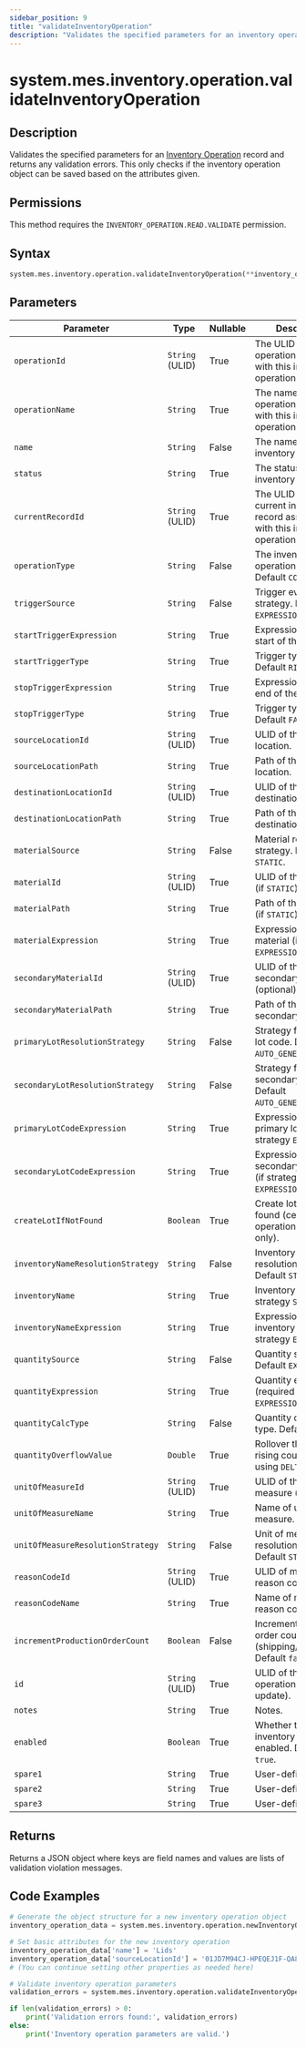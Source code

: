 ```yaml
---
sidebar_position: 9
title: "validateInventoryOperation"
description: "Validates the specified parameters for an inventory operation."
---
```


# system.mes.inventory.operation.validateInventoryOperation

## Description

Validates the specified parameters for an [Inventory Operation](../../data-model/inventory-operation-model/inventory-operation) record and returns any validation errors.
This only checks if the inventory operation object can be saved based on the attributes given.


## Permissions

This method requires the `INVENTORY_OPERATION.READ.VALIDATE` permission.

## Syntax

```python
system.mes.inventory.operation.validateInventoryOperation(**inventory_operation_data)
```

## Parameters

| Parameter                         | Type            | Nullable | Description                                                                                                                      |
|-----------------------------------|-----------------|----------|----------------------------------------------------------------------------------------------------------------------------------|
| `operationId`                     | `String` (ULID) | True     | The ULID of the operation associated with this inventory operation.                                                              |
| `operationName`                   | `String`        | True     | The name of the operation associated with this inventory operation.                                                              |
| `name`                            | `String`        | False    | The name of the inventory operation.                                                                                             |
| `status`                          | `String`        | True     | The status of the inventory operation.                                                                                           |
| `currentRecordId`                 | `String` (ULID) | True     | The ULID of the current inventory lot record associated with this inventory operation.                                           |
| `operationType`                   | `String`        | False    | The inventory operation type. Default `CONSUME`.                                                                                 |
| `triggerSource`                   | `String`        | False    | Trigger evaluation strategy. Default `EXPRESSION`.                                                                               |
| `startTriggerExpression`          | `String`        | True     | Expression to trigger start of the operation.                                                                                    |
| `startTriggerType`                | `String`        | True     | Trigger type for start. Default `RISING_EDGE`.                                                                                   |
| `stopTriggerExpression`           | `String`        | True     | Expression to trigger end of the operation.                                                                                      |
| `stopTriggerType`                 | `String`        | True     | Trigger type for stop. Default `FALLING_EDGE`.                                                                                   |
| `sourceLocationId`                | `String` (ULID) | True     | ULID of the source location.                                                                                                     |
| `sourceLocationPath`              | `String`        | True     | Path of the source location.                                                                                                     |
| `destinationLocationId`           | `String` (ULID) | True     | ULID of the destination location.                                                                                                |
| `destinationLocationPath`         | `String`        | True     | Path of the destination location.                                                                                                |
| `materialSource`                  | `String`        | False    | Material resolution strategy. Default `STATIC`.                                                                                  |
| `materialId`                      | `String` (ULID) | True     | ULID of the material (if `STATIC`).                                                                                              |
| `materialPath`                    | `String`        | True     | Path of the material (if `STATIC`).                                                                                              |
| `materialExpression`              | `String`        | True     | Expression resolving material (if `EXPRESSION`).                                                                                 |
| `secondaryMaterialId`             | `String` (ULID) | True     | ULID of the secondary material (optional).                                                                                       |
| `secondaryMaterialPath`           | `String`        | True     | Path of the secondary material.                                                                                                  |
| `primaryLotResolutionStrategy`    | `String`        | False    | Strategy for primary lot code. Default `AUTO_GENERATE`.                                                                          |
| `secondaryLotResolutionStrategy`  | `String`        | False    | Strategy for secondary lot code. Default `AUTO_GENERATE`.                                                                        |
| `primaryLotCodeExpression`        | `String`        | True     | Expression for primary lot code (if strategy `EXPRESSION`).                                                                      |
| `secondaryLotCodeExpression`      | `String`        | True     | Expression for secondary lot code (if strategy `EXPRESSION`).                                                                    |
| `createLotIfNotFound`             | `Boolean`       | True     | Create lot if not found (certain operation types only).                                                                          |
| `inventoryNameResolutionStrategy` | `String`        | False    | Inventory name resolution strategy. Default `STATIC`.                                                                            |
| `inventoryName`                   | `String`        | True     | Inventory name (if strategy `STATIC`).                                                                                           |
| `inventoryNameExpression`         | `String`        | True     | Expression for inventory name (if strategy `EXPRESSION`).                                                                        |
| `quantitySource`                  | `String`        | False    | Quantity source. Default `EXPRESSION`.                                                                                           |
| `quantityExpression`              | `String`        | True     | Quantity expression (required if source `EXPRESSION`).                                                                           |
| `quantityCalcType`                | `String`        | False    | Quantity calculation type. Default `DELTA`.                                                                                      |
| `quantityOverflowValue`           | `Double`        | True     | Rollover threshold for rising counters when using `DELTA`.                                                                       |
| `unitOfMeasureId`                 | `String` (ULID) | True     | ULID of the unit of measure (if `STATIC`).                                                                                       |
| `unitOfMeasureName`               | `String`        | True     | Name of unit of measure.                                                                                                         |
| `unitOfMeasureResolutionStrategy` | `String`        | False    | Unit of measure resolution strategy. Default `STATIC`.                                                                           |
| `reasonCodeId`                    | `String` (ULID) | True     | ULID of material reason code.                                                                                                    |
| `reasonCodeName`                  | `String`        | True     | Name of material reason code.                                                                                                    |
| `incrementProductionOrderCount`   | `Boolean`       | False    | Increment production order count (shipping/producing). Default `false`.                                                          |
| `id`                              | `String` (ULID) | True     | ULID of the inventory operation (for update).                                                                                    |
| `notes`                           | `String`        | True     | Notes.                                                                                                                           |
| `enabled`                         | `Boolean`       | True     | Whether the inventory operation is enabled. Default `true`.                                                                     |
| `spare1`                          | `String`        | True     | User-defined field.                                                                                                              |
| `spare2`                          | `String`        | True     | User-defined field.                                                                                                              |
| `spare3`                          | `String`        | True     | User-defined field.                                                                                                              |

## Returns

Returns a JSON object where keys are field names and values are lists of validation violation messages.

## Code Examples

```python
# Generate the object structure for a new inventory operation object
inventory_operation_data = system.mes.inventory.operation.newInventoryOperation()

# Set basic attributes for the new inventory operation
inventory_operation_data['name'] = 'Lids'
inventory_operation_data['sourceLocationId'] = '01JD7M94CJ-HPEQEJ1F-QA8EQ6VE'
# (You can continue setting other properties as needed here)

# Validate inventory operation parameters
validation_errors = system.mes.inventory.operation.validateInventoryOperation(**inventory_operation_data)

if len(validation_errors) > 0:
    print('Validation errors found:', validation_errors)
else:
    print('Inventory operation parameters are valid.')
```
